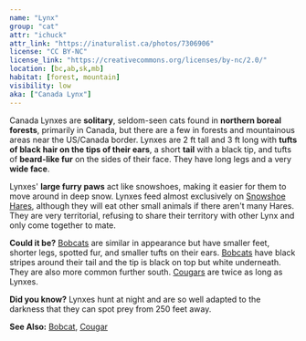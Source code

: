 ```yaml
---
name: "Lynx"
group: "cat"
attr: "ichuck"
attr_link: "https://inaturalist.ca/photos/7306906"
license: "CC BY-NC"
license_link: "https://creativecommons.org/licenses/by-nc/2.0/"
location: [bc,ab,sk,mb]
habitat: [forest, mountain]
visibility: low
aka: ["Canada Lynx"]
---
```

Canada Lynxes are **solitary**, seldom-seen cats found in **northern boreal forests**, primarily in Canada, but there are a few in forests and mountainous areas near the US/Canada border. Lynxes are 2 ft tall and 3 ft long with **tufts of black hair **on the** tips **of their** ears**, a short **tail** with a black tip, and tufts of **beard-like fur** on the sides of their face. They have long legs and a very **wide face**.

Lynxes' **large furry paws** act like snowshoes, making it easier for them to move around in deep snow. Lynxes feed almost exclusively on [Snowshoe Hares](/animals/snowhare/), although they will eat other small animals if there aren't many Hares. They are very territorial, refusing to share their territory with other Lynx and only come together to mate.

**Could it be?** [Bobcats](/animals/bobcat/) are similar in appearance but have smaller feet, shorter legs, spotted fur, and smaller tufts on their ears. [Bobcats](/animals/bobcat/) have black stripes around their tail and the tip is black on top but white underneath. They are also more common further south. [Cougars](/animals/cougar/) are twice as long as Lynxes.

**Did you know?** Lynxes hunt at night and are so well adapted to the darkness that they can spot prey from 250 feet away.

<!-- generated, do not edit -->
**See Also:**
[Bobcat](/animals/bobcat/),
[Cougar](/animals/cougar/)
